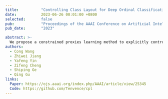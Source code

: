 ```yaml
---
title:          "Controlling Class Layout for Deep Ordinal Classification via Constrained Proxies Learning"
date:           2023-06-26 00:01:00 +0800
selected:       false
pub:            "Proceedings of the AAAI Conference on Artificial Intelligence (AAAI, CCF-A)"
pub_date:       "2023"

abstract: >-
  We propose a constrained proxies learning method to explicitly control the global layout of classes in highdimensional feature space, making it more suitable for ordinal classifcation.
authors:
  - Cong Wang
  - Zhiwei Jiang
  - Yafeng Yin
  - Zifeng Cheng
  - Shiping Ge
  - Qing Gu
links:
  Paper: https://ojs.aaai.org/index.php/AAAI/article/view/25345
  Code: https://github.com/Tenvence/cpl
---
```

